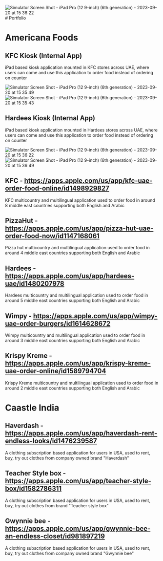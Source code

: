 ![Simulator Screen Shot - iPad Pro (12 9-inch) (6th generation) - 2023-09-20 at 15 36 22](https://github.com/dheerajSingla0/Portfolio/assets/57399197/d8406ae2-07c6-42aa-81fd-485c94c4c343)# Portfolio

# Americana Foods

## KFC Kiosk (Internal App)

iPad based kiosk application mounted in KFC stores across UAE, where users can come and use this application to order food instead of ordering on counter

![Simulator Screen Shot - iPad Pro (12 9-inch) (6th generation) - 2023-09-20 at 15 35 49](https://github.com/dheerajSingla0/Portfolio/assets/57399197/43799ad4-d421-4ead-bdde-7c699c48968b)
![Simulator Screen Shot - iPad Pro (12 9-inch) (6th generation) - 2023-09-20 at 15 35 43](https://github.com/dheerajSingla0/Portfolio/assets/57399197/4fc3aef5-3805-4f52-bd1d-ad571e4abe59)

## Hardees Kiosk (Internal App)

iPad based kiosk application mounted in Hardees stores across UAE, where users can come and use this application to order food instead of ordering on counter

![Simulator Screen Shot - iPad Pro (12 9-inch) (6th generation) - 2023-09-20 at 15 36 22](https://github.com/dheerajSingla0/Portfolio/assets/57399197/8f7328f8-cf92-456c-a2f1-076400cebfce)
![Simulator Screen Shot - iPad Pro (12 9-inch) (6th generation) - 2023-09-20 at 15 36 49](https://github.com/dheerajSingla0/Portfolio/assets/57399197/0b008a4c-fedc-4acc-b2b0-bfc93cf5dea4)

## KFC - https://apps.apple.com/us/app/kfc-uae-order-food-online/id1498929827

KFC multicountry and multilingual application used to order food in around 8 middle east countries supporting both English and Arabic

## PizzaHut - https://apps.apple.com/us/app/pizza-hut-uae-order-food-now/id1147168061

Pizza hut multicountry and multilingual application used to order food in around 4 middle east countries supporting both English and Arabic

## Hardees - https://apps.apple.com/us/app/hardees-uae/id1480207978

Hardees multicountry and multilingual application used to order food in around 5 middle east countries supporting both English and Arabic

## Wimpy - https://apps.apple.com/us/app/wimpy-uae-order-burgers/id1614628672

Wimpy multicountry and multilingual application used to order food in around 3 middle east countries supporting both English and Arabic

## Krispy Kreme - https://apps.apple.com/us/app/krispy-kreme-uae-order-online/id1589794704

Krispy Kreme multicountry and multilingual application used to order food in around 2 middle east countries supporting both English and Arabic

# Caastle India

## Haverdash - https://apps.apple.com/us/app/haverdash-rent-endless-looks/id1476239587

A clothing subscription based application for users in USA, used to rent, buy, try out clothes from company owned brand "Haverdash"

## Teacher Style box - https://apps.apple.com/us/app/teacher-style-box/id1582786311

A clothing subscription based application for users in USA, used to rent, buy, try out clothes from brand "Teacher style box"

## Gwynnie bee - https://apps.apple.com/us/app/gwynnie-bee-an-endless-closet/id981897219

A clothing subscription based application for users in USA, used to rent, buy, try out clothes from company owned brand "Gwynnie bee"
